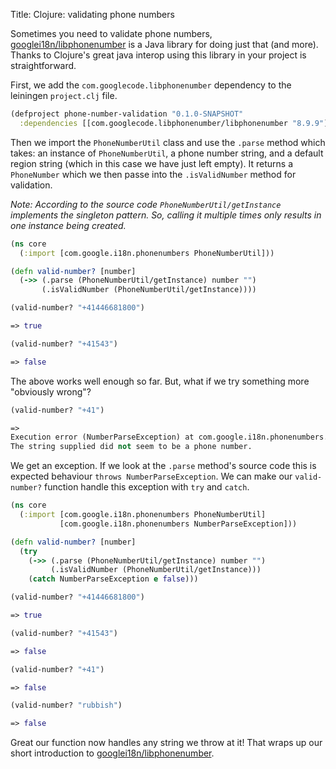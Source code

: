 Title: Clojure: validating phone numbers

Sometimes you need to validate phone numbers, [googlei18n/libphonenumber](https://github.com/googlei18n/libphonenumber/tree/master/java/libphonenumber/src/com/google/i18n/phonenumbers) is a Java library for doing just that (and more). Thanks to Clojure's great java interop using this library in your project is straightforward.

First, we add the `com.googlecode.libphonenumber` dependency to the leiningen `project.clj` file.

```clojure
(defproject phone-number-validation "0.1.0-SNAPSHOT"
  :dependencies [[com.googlecode.libphonenumber/libphonenumber "8.9.9"]
```

Then we import the `PhoneNumberUtil` class and use the `.parse` method which takes: an instance of `PhoneNumberUtil`, a phone number string, and a default region string (which in this case we have just left empty). It returns a `PhoneNumber` which we then passe into the `.isValidNumber` method for validation.

*Note: According to the source code `PhoneNumberUtil/getInstance` implements the singleton pattern. So, calling it multiple times only results in one instance being created.*

```clojure
(ns core
  (:import [com.google.i18n.phonenumbers PhoneNumberUtil]))

(defn valid-number? [number]
  (->> (.parse (PhoneNumberUtil/getInstance) number "")
       (.isValidNumber (PhoneNumberUtil/getInstance))))

(valid-number? "+41446681800")

=> true

(valid-number? "+41543")

=> false
```

The above works well enough so far. But, what if we try something more "obviously wrong"?

```clojure
(valid-number? "+41")

=>
Execution error (NumberParseException) at com.google.i18n.phonenumbers.PhoneNumberUtil/parseHelper (PhoneNumberUtil.java:3151).
The string supplied did not seem to be a phone number.
```

We get an exception. If we look at the `.parse` method's source code this is expected behaviour `throws NumberParseException`. We can make our `valid-number?` function handle this exception with `try` and  `catch`.

```clojure
(ns core
  (:import [com.google.i18n.phonenumbers PhoneNumberUtil]
           [com.google.i18n.phonenumbers NumberParseException]))

(defn valid-number? [number]
  (try
    (->> (.parse (PhoneNumberUtil/getInstance) number "")
         (.isValidNumber (PhoneNumberUtil/getInstance)))
    (catch NumberParseException e false)))

(valid-number? "+41446681800")

=> true

(valid-number? "+41543")

=> false

(valid-number? "+41")

=> false

(valid-number? "rubbish")

=> false
```

Great our function now handles any string we throw at it! That wraps up our short introduction to [googlei18n/libphonenumber](https://github.com/googlei18n/libphonenumber/tree/master/java/libphonenumber/src/com/google/i18n/phonenumbers).
